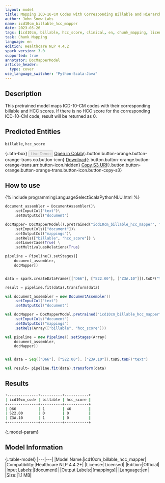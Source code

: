```yaml
---
layout: model
title: Mapping ICD-10-CM Codes with Corresponding Billable and Hierarchical Condition Category (HCC) Scores
author: John Snow Labs
name: icd10cm_billable_hcc_mapper
date: 2023-05-26
tags: [icd10cm, billable, hcc_score, clinical, en, chunk_mapping, licensed]
task: Chunk Mapping
language: en
edition: Healthcare NLP 4.4.2
spark_version: 3.0
supported: true
annotator: DocMapperModel
article_header:
  type: cover
use_language_switcher: "Python-Scala-Java"
---
```


## Description

This pretrained model maps ICD-10-CM codes with their corresponding billable and HCC scores. If there is no HCC score for the corresponding ICD-10-CM code, result will be returned as 0.

## Predicted Entities

`billable`, `hcc_score`

{:.btn-box}
<button class="button button-orange" disabled>Live Demo</button>
[Open in Colab](https://colab.research.google.com/github/JohnSnowLabs/spark-nlp-workshop/blob/master/tutorials/Certification_Trainings/Healthcare/26.Chunk_Mapping.ipynb){:.button.button-orange.button-orange-trans.co.button-icon}
[Download](https://s3.amazonaws.com/auxdata.johnsnowlabs.com/clinical/models/icd10cm_billable_hcc_mapper_en_4.4.2_3.0_1685107034729.zip){:.button.button-orange.button-orange-trans.arr.button-icon.hidden}
[Copy S3 URI](s3://auxdata.johnsnowlabs.com/clinical/models/icd10cm_billable_hcc_mapper_en_4.4.2_3.0_1685107034729.zip){:.button.button-orange.button-orange-trans.button-icon.button-copy-s3}

## How to use



<div class="tabs-box" markdown="1">
{% include programmingLanguageSelectScalaPythonNLU.html %}

```python
document_assembler = DocumentAssembler()\
    .setInputCol("text")\
    .setOutputCol("document")

docMapper= DocMapperModel().pretrained("icd10cm_billable_hcc_mapper", "en", "clinical/models")\
    .setInputCols(["document"])\
    .setOutputCol("mappings")\
    .setRels(["billable", "hcc_score"]) \
    .setLowerCase(True) \
    .setMultivaluesRelations(True)

pipeline = Pipeline().setStages([
    document_assembler,
    docMapper])


data = spark.createDataFrame([["D66"], ["S22.00"], ["Z3A.10"]]).toDF("text")

result = pipeline.fit(data).transform(data)
```
```scala
val document_assembler = new DocumentAssembler()
    .setInputCol("text")
    .setOutputCol("document")

val docMapper = DocMapperModel.pretrained("icd10cm_billable_hcc_mapper", "en", "clinical/models")
    .setInputCols("document")
    .setOutputCol("mappings")
    .setRels(Array(["billable", "hcc_score"]))

val pipeline = new Pipeline().setStages(Array(
    document_assembler,
    docMapper))


val data = Seq(["D66"], ["S22.00"], ["Z3A.10"]).toDS.toDF("text")

val result= pipeline.fit(data).transform(data)
```
</div>

## Results

```bash
+--------------+----------+-----------+
| icd10cm_code | billable | hcc_score |
+--------------+----------+-----------+
| D66          | 1        | 46        |
| S22.00       | 0        | 0         |
| Z3A.10       | 1        | 0         |
+--------------+----------+-----------+
```

{:.model-param}
## Model Information

{:.table-model}
|---|---|
|Model Name:|icd10cm_billable_hcc_mapper|
|Compatibility:|Healthcare NLP 4.4.2+|
|License:|Licensed|
|Edition:|Official|
|Input Labels:|[document]|
|Output Labels:|[mappings]|
|Language:|en|
|Size:|1.1 MB|
